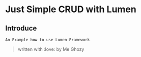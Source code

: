# Just Simple CRUD with Lumen


## Introduce

```
An Example how to use Lumen Framework
```


> written with :love: by Me Ghozy
